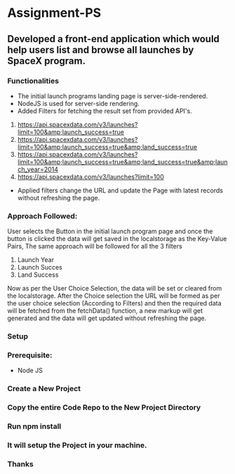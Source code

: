 # Assignment-PS

## Developed a front-end application which would help users list and browse all launches by SpaceX program.

### Functionalities
- The initial launch programs landing page is server-side-rendered.
- NodeJS is used for server-side rendering.
- Added Filters for fetching the result set from provided API's.
1.  https://api.spacexdata.com/v3/launches?limit=100&amp;launch_success=true
2.  https://api.spacexdata.com/v3/launches?limit=100&amp;launch_success=true&amp;land_success=true
3.  https://api.spacexdata.com/v3/launches?limit=100&amp;launch_success=true&amp;land_success=true&amp;launch_year=2014
4.  https://api.spacexdata.com/v3/launches?limit=100

- Applied filters change the URL and update the Page with latest records without refreshing the page.

### Approach Followed:
User selects the Button in the initial launch program page and once the button is clicked the data will get saved in the localstorage as the Key-Value Pairs,
The same approach will be followed for all the 3 filters
1. Launch Year
2. Launch Succes
3. Land Success

Now as per the User Choice Selection, the data will be set or cleared from the localstorage.
After the Choice selection the URL will be formed as per the user choice selection (According to Filters)
and then the required data will be fetched from the fetchData() function, a new markup will get generated and 
the data will get updated without refreshing the page.

### Setup

### Prerequisite:
- Node JS

### Create a New Project
### Copy the entire Code Repo to the New Project Directory
### Run npm install

### It will setup the Project in your machine.
### Thanks
